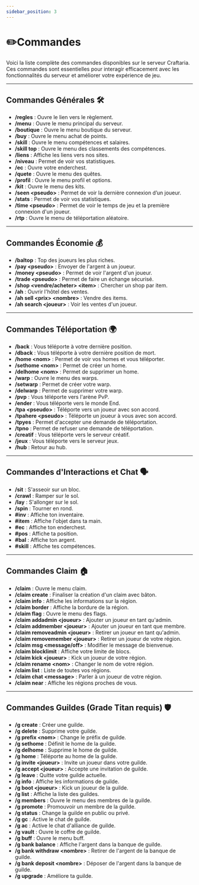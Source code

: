 ```yaml
---
sidebar_position: 3
---
```


# ✏️Commandes

Voici la liste complète des commandes disponibles sur le serveur Craftaria. Ces commandes sont essentielles pour interagir efficacement avec les fonctionnalités du serveur et améliorer votre expérience de jeu.

---

## Commandes Générales 🛠️
- **/regles** : Ouvre le lien vers le règlement.
- **/menu** : Ouvre le menu principal du serveur.
- **/boutique** : Ouvre le menu boutique du serveur.
- **/buy** : Ouvre le menu achat de points.
- **/skill** : Ouvre le menu compétences et salaires.
- **/skill top** : Ouvre le menu des classements des compétences.
- **/liens** : Affiche les liens vers nos sites.
- **/niveau** : Permet de voir vos statistiques.
- **/ec** : Ouvre votre enderchest.
- **/quete** : Ouvre le menu des quêtes.
- **/profil** : Ouvre le menu profil et options.
- **/kit** : Ouvre le menu des kits.
- **/seen \<pseudo\>** : Permet de voir la dernière connexion d’un joueur.
- **/stats** : Permet de voir vos statistiques.
- **/time \<pseudo\>** : Permet de voir le temps de jeu et la première connexion d'un joueur.
- **/rtp** : Ouvre le menu de téléportation aléatoire.

---

## Commandes Économie 💰
- **/baltop** : Top des joueurs les plus riches.
- **/pay &lt;pseudo&gt;** : Envoyer de l'argent à un joueur.
- **/money &lt;pseudo&gt;** : Permet de voir l'argent d'un joueur.
- **/trade &lt;pseudo&gt;** : Permet de faire un échange sécurisé.
- **/shop &lt;vendre/acheter&gt; &lt;item&gt;** : Chercher un shop par item.
- **/ah** : Ouvrir l'hôtel des ventes.
- **/ah sell &lt;prix&gt; &lt;nombre&gt;** : Vendre des items.
- **/ah search &lt;joueur&gt;** : Voir les ventes d'un joueur.

---

## Commandes Téléportation 🌍
- **/back** : Vous téléporte à votre dernière position.
- **/dback** : Vous téléporte à votre dernière position de mort.
- **/home &lt;nom&gt;** : Permet de voir vos homes et vous téléporter.
- **/sethome &lt;nom&gt;** : Permet de créer un home.
- **/delhome &lt;nom&gt;** : Permet de supprimer un home.
- **/warp** : Ouvre le menu des warps.
- **/setwarp** : Permet de créer votre warp.
- **/delwarp** : Permet de supprimer votre warp.
- **/pvp** : Vous téléporte vers l'arène PvP.
- **/ender** : Vous téléporte vers le monde End.
- **/tpa &lt;pseudo&gt;** : Téléporte vers un joueur avec son accord.
- **/tpahere &lt;pseudo&gt;** : Téléporte un joueur à vous avec son accord.
- **/tpyes** : Permet d'accepter une demande de téléportation.
- **/tpno** : Permet de refuser une demande de téléportation.
- **/creatif** : Vous téléporte vers le serveur créatif.
- **/jeux** : Vous téléporte vers le serveur jeux.
- **/hub** : Retour au hub.

---

## Commandes d'Interactions et Chat 🗣️
- **/sit** : S'asseoir sur un bloc.
- **/crawl** : Ramper sur le sol.
- **/lay** : S'allonger sur le sol.
- **/spin** : Tourner en rond.
- **#inv** : Affiche ton inventaire.
- **#item** : Affiche l'objet dans ta main.
- **#ec** : Affiche ton enderchest.
- **#pos** : Affiche ta position.
- **#bal** : Affiche ton argent.
- **#skill** : Affiche tes compétences.

---

## Commandes Claim 🏠
- **/claim** : Ouvre le menu claim.
- **/claim create** : Finaliser la création d'un claim avec bâton.
- **/claim info** : Affiche les informations sur la région.
- **/claim border** : Affiche la bordure de la région.
- **/claim flag** : Ouvre le menu des flags.
- **/claim addadmin &lt;joueur&gt;** : Ajouter un joueur en tant qu'admin.
- **/claim addmember &lt;joueur&gt;** : Ajouter un joueur en tant que membre.
- **/claim removeadmin &lt;joueur&gt;** : Retirer un joueur en tant qu'admin.
- **/claim removemember &lt;joueur&gt;** : Retirer un joueur de votre région.
- **/claim msg &lt;message/off&gt;** : Modifier le message de bienvenue.
- **/claim blocklimit** : Affiche votre limite de blocs.
- **/claim kick &lt;joueur&gt;** : Kick un joueur de votre région.
- **/claim rename &lt;nom&gt;** : Changer le nom de votre région.
- **/claim list** : Liste de toutes vos régions.
- **/claim chat &lt;message&gt;** : Parler à un joueur de votre région.
- **/claim near** : Affiche les régions proches de vous.

---

## Commandes Guildes (Grade Titan requis) 🛡️
- **/g create** : Créer une guilde.
- **/g delete** : Supprime votre guilde.
- **/g prefix &lt;nom&gt;** : Change le préfix de guilde.
- **/g sethome** : Définit le home de la guilde.
- **/g delhome** : Supprime le home de guilde.
- **/g home** : Téléporte au home de la guilde.
- **/g invite &lt;joueur&gt;** : Invite un joueur dans votre guilde.
- **/g accept &lt;joueur&gt;** : Accepte une invitation de guilde.
- **/g leave** : Quitte votre guilde actuelle.
- **/g info** : Affiche les informations de guilde.
- **/g boot &lt;joueur&gt;** : Kick un joueur de la guilde.
- **/g list** : Affiche la liste des guildes.
- **/g members** : Ouvre le menu des membres de la guilde.
- **/g promote** : Promouvoir un membre de la guilde.
- **/g status** : Change la guilde en public ou privé.
- **/g gc** : Active le chat de guilde.
- **/g ac** : Active le chat d'alliance de guilde.
- **/g vault** : Ouvre le coffre de guilde.
- **/g buff** : Ouvre le menu buff.
- **/g bank balance** : Affiche l'argent dans la banque de guilde.
- **/g bank withdraw &lt;nombre&gt;** : Retirer de l'argent de la banque de guilde.
- **/g bank deposit &lt;nombre&gt;** : Déposer de l'argent dans la banque de guilde.
- **/g upgrade** : Améliore ta guilde.

